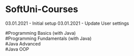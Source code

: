 # SoftUni-Courses

03.01.2021 - Initial setup
03.01.2021 - Update User settings

#Programming Basics (with Java)  
#Programming Fundamentals (with Java)  
#Java Advanced  
#Java OOP  


